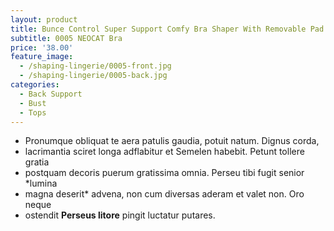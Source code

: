 ```yaml
---
layout: product
title: Bunce Control Super Support Comfy Bra Shaper With Removable Pad
subtitle: 0005 NEOCAT Bra
price: '38.00'
feature_image: 
  - /shaping-lingerie/0005-front.jpg
  - /shaping-lingerie/0005-back.jpg
categories: 
  - Back Support
  - Bust
  - Tops
---
```


- Pronumque obliquat te aera patulis gaudia, potuit natum. Dignus corda,
- lacrimantia sciret longa adflabitur et Semelen habebit. Petunt tollere gratia
- postquam decoris puerum gratissima omnia. Perseu tibi fugit senior *lumina
- magna deserit* advena, non cum diversas aderam et valet non. Oro neque
- ostendit **Perseus litore** pingit luctatur putares.